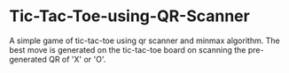# Tic-Tac-Toe-using-QR-Scanner

A simple game of tic-tac-toe using qr scanner and minmax algorithm. The best move is generated on the tic-tac-toe board on scanning the pre-generated QR of 'X' or 'O'. 
